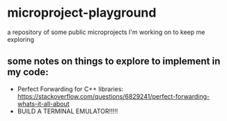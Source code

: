 # microproject-playground
a repository of some public microprojects I'm working on to keep me exploring


## some notes on things to explore to implement in my code:

- Perfect Forwarding for C++ libraries: https://stackoverflow.com/questions/6829241/perfect-forwarding-whats-it-all-about
- BUILD A TERMINAL EMULATOR!!!!!

